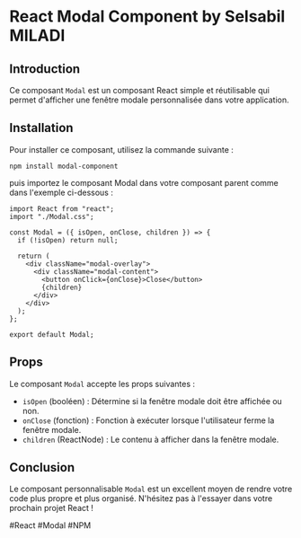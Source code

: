 # React Modal Component by Selsabil MILADI

## Introduction

Ce composant `Modal` est un composant React simple et réutilisable qui permet d'afficher une fenêtre modale personnalisée dans votre application.

## Installation

Pour installer ce composant, utilisez la commande suivante :

`npm install modal-component`

puis importez le composant Modal dans votre composant parent comme dans l'exemple ci-dessous :

```
import React from "react";
import "./Modal.css";

const Modal = ({ isOpen, onClose, children }) => {
  if (!isOpen) return null;

  return (
    <div className="modal-overlay">
      <div className="modal-content">
        <button onClick={onClose}>Close</button>
        {children}
      </div>
    </div>
  );
};

export default Modal;

```

## Props

Le composant `Modal` accepte les props suivantes :

- `isOpen` (booléen) : Détermine si la fenêtre modale doit être affichée ou non.
- `onClose` (fonction) : Fonction à exécuter lorsque l'utilisateur ferme la fenêtre modale.
- `children` (ReactNode) : Le contenu à afficher dans la fenêtre modale.

## Conclusion

Le composant personnalisable `Modal` est un excellent moyen de rendre votre code plus propre et plus organisé. N'hésitez pas à l'essayer dans votre prochain projet React !

#React #Modal #NPM

